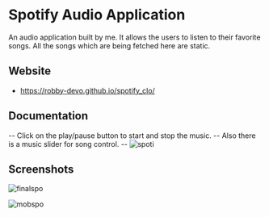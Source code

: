 
# Spotify Audio Application

An audio application built by me. It allows the users to listen to their favorite songs. All the songs which are being fetched here are static.


## Website 

 - https://robby-devo.github.io/spotify_clo/
 


## Documentation

-- Click on the play/pause button to start and stop the music.
-- Also there is a music slider for song control.
-- ![spoti](https://user-images.githubusercontent.com/86415240/154333763-102cab0e-c28f-4d10-9ddb-e8238eeafe46.JPG)



 


## Screenshots


![finalspo](https://user-images.githubusercontent.com/86415240/154334038-2074bf39-a87b-4641-8b33-7bafddc72399.JPG)

![mobspo](https://user-images.githubusercontent.com/86415240/154334167-ef641be3-0ac0-4a90-b718-cfc7b8ada0d7.JPG)
